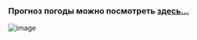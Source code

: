 ### Прогноз погоды можно посмотреть [здесь...](https://rainbow-shortbread-fa4e14.netlify.app)

![image](https://github.com/Kalliacto/WeatherForecast/assets/98468178/d1ae9492-0d8d-4b31-a979-04e271193115)
